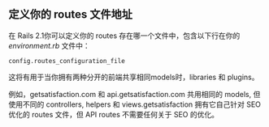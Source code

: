 ## 定义你的 routes 文件地址

在 Rails 2.1你可以定义你的 routes 存在哪一个文件中，包含以下行在你的 *environment.rb* 文件中：

	config.routes_configuration_file

这将有用于当你拥有两种分开的前端共享相同models时，libraries 和 plugins。

例如，getsatisfaction.com 和 api.getsatisfaction.com 共用相同的 models, 但使用不同的 controllers, helpers 和 views.getsatisfaction 拥有它自己针对 SEO 优化的 routes 文件，但 API routes 不需要任何关于 SEO 的优化。